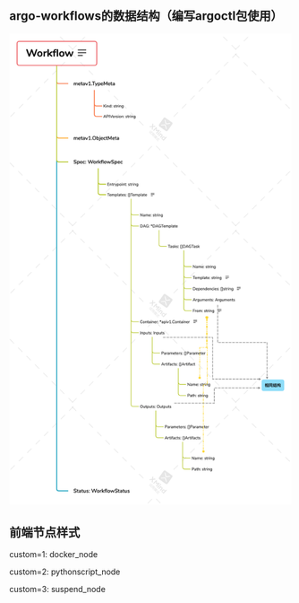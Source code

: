 ## argo-workflows的数据结构（编写argoctl包使用）

![Workflow数据结构](./argoctl%E6%95%B0%E6%8D%AE%E7%BB%93%E6%9E%84.png)

## 前端节点样式

custom=1: docker_node

custom=2: pythonscript_node

custom=3: suspend_node